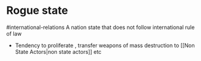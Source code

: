 # Rogue state
#international-relations 
A nation state that does not follow international rule of law
- Tendency to proliferate , transfer weapons of mass destruction to [[Non State Actors|non state actors]] etc